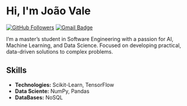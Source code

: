 # Hi, I'm João Vale 

[![GitHub Followers](https://img.shields.io/github/followers/jvale03?label=follow&style=social)](https://github.com/jvale03)
[![Gmail Badge](https://img.shields.io/badge/-carlosvalejcov@gmail.com-c14438?style=flat-square&logo=Gmail&logoColor=white&link=mailto:carlosvalejcov@gmail.com)](mailto:carlosvalejcov@gmail.com)

I’m a master’s student in Software Engineering with a passion for AI, Machine Learning, and Data Science. Focused on developing practical, data-driven solutions to complex problems.

## Skills

- **Technologies:** Scikit-Learn, TensorFlow
- **Data Sciente:** NumPy, Pandas
- **DataBases:** NoSQL

<!--
## 📈 GitHub Stats
[![GitHub Stats](https://github-readme-stats.vercel.app/api?username=jvale03&show_icons=true&theme=radical)](https://github.com/jvale03)
-->
<!--
[![Top Languages](https://github-readme-stats.vercel.app/api/top-langs/?username=jvale03&layout=compact&theme=radical)](https://github.com/jvale03)
-->
